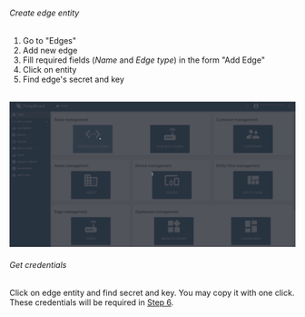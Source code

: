 <!---
{% capture postgresql-info %}
CE features:
* free
{% endcapture %}
{% include templates/info-banner.md content=postgresql-info %}
--->

###### Create edge entity
1. Go to "Edges"
2. Add new edge
3. Fill required fields (<i>Name</i> and <i>Edge type</i>) in the form "Add Edge"
4. Click on entity
5. Find edge's secret and key

<br>![image](/images/edge/installation/add-edge-key-secret-ce.gif)

###### Get credentials
Click on edge entity and find secret and key. 
You may copy it with one click. 
These credentials will be required in [Step 6](#add-edge-key-and-secret).